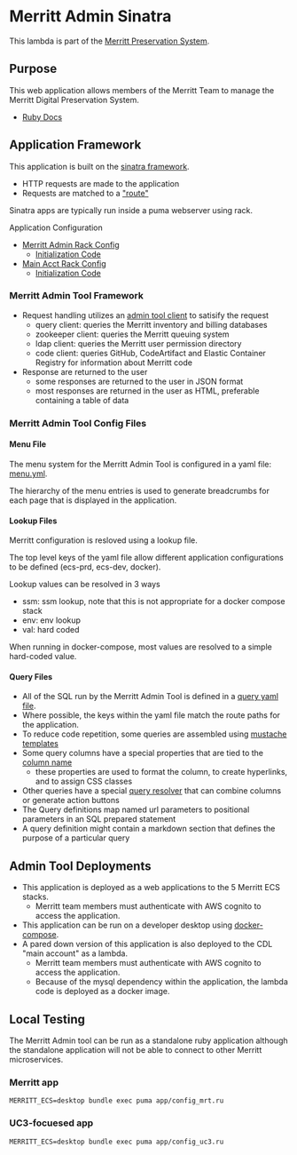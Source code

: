 # Merritt Admin Sinatra

This lambda is part of the [Merritt Preservation System](https://github.com/CDLUC3/mrt-doc). 

## Purpose

This web application allows members of the Merritt Team to manage the Merritt Digital Preservation System.

- [Ruby Docs](https://merritt.uc3dev.cdlib.org/api/mrt-admin-sinatra/ruby)

## Application Framework

This application is built on the [sinatra framework](https://sinatrarb.com/intro.html).
- HTTP requests are made to the application
- Requests are matched to a ["route"](/app/lib/routes)

Sinatra apps are typically run inside a puma webserver using rack.

Application Configuration
- [Merritt Admin Rack Config](/app/config_mrt.ru)
  - [Initialization Code](/app/admin_mrt.rb)
- [Main Acct Rack Config](/app/config_uc3.ru)
  - [Initialization Code](/app/admin_uc3.rb)

### Merritt Admin Tool Framework
- Request handling utilizes an [admin tool client](/app/lib/client) to satisify the request
  - query client: queries the Merritt inventory and billing databases
  - zookeeper client: queries the Merritt queuing system
  - ldap client: queries the Merritt user permission directory
  - code client: queries GitHub, CodeArtifact and Elastic Container Registry for information about Merritt code
- Response are returned to the user
  - some responses are returned to the user in JSON format
  - most responses are returned in the user as HTML, preferable containing a table of data

### Merritt Admin Tool Config Files

#### Menu File

The menu system for the Merritt Admin Tool is configured in a yaml file: [menu.yml](/app/config/mrt/menu.yml).

The hierarchy of the menu entries is used to generate breadcrumbs for each page that is displayed in the application.

#### Lookup Files

Merritt configuration is resloved using a lookup file.

The top level keys of the yaml file allow different application configurations to be defined (ecs-prd, ecs-dev, docker).

Lookup values can be resolved in 3 ways
- ssm: ssm lookup, note that this is not appropriate for a docker compose stack
- env: env lookup
- val: hard coded

When running in docker-compose, most values are resolved to a simple hard-coded value.

#### Query Files

- All of the SQL run by the Merritt Admin Tool is defined in a [query yaml file](/app/config/mrt/query/README.md).
- Where possible, the keys within the yaml file match the route paths for the application.
- To reduce code repetition, some queries are assembled using [mustache templates](https://github.com/mustache/mustache)
- Some query columns have a special properties that are tied to the [column name](/app/config/mrt/query/query.sql.cols.yml)
  - these properties are used to format the column, to create hyperlinks, and to assign CSS classes
- Other queries have a special [query resolver](/app/lib/client/query/query_resolvers.rb) that can combine columns or generate action buttons
- The Query definitions map named url parameters to positional parameters in an SQL prepared statement
- A query definition might contain a markdown section that defines the purpose of a particular query

## Admin Tool Deployments

- This application is deployed as a web applications to the 5 Merritt ECS stacks.
  - Merritt team members must authenticate with AWS cognito to access the application.
- This application can be run on a developer desktop using [docker-compose](https://github.com/CDLUC3/merritt-docker/blob/main/README.md).
- A pared down version of this application is also deployed to the CDL "main account" as a lambda.
  - Merritt team members must authenticate with AWS cognito to access the application.
  - Because of the mysql dependency within the application, the lambda code is deployed as a docker image.

## Local Testing

The Merritt Admin tool can be run as a standalone ruby application although the standalone application 
will not be able to connect to other Merritt microservices.

### Merritt app
```
MERRITT_ECS=desktop bundle exec puma app/config_mrt.ru
```

### UC3-focuesed app
```
MERRITT_ECS=desktop bundle exec puma app/config_uc3.ru
```
